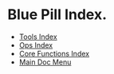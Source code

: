 # Blue Pill Index.

* [Tools Index](./BP/Tools/README.md)
* [Ops Index](./BP/Ops/README.md)
* [Core Functions Index](./BP/Core/README.md)
* [Main Doc Menu](./README.md)
